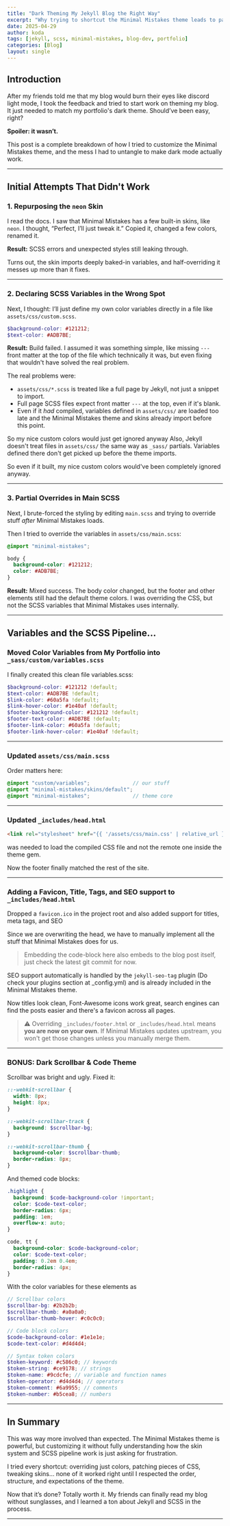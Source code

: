 ```yaml
---
title: "Dark Theming My Jekyll Blog the Right Way"
excerpt: "Why trying to shortcut the Minimal Mistakes theme leads to pain, and what finally worked"
date: 2025-04-29
author: koda
tags: [jekyll, scss, minimal-mistakes, blog-dev, portfolio]
categories: [Blog]
layout: single
---
```


## Introduction

After my friends told me that my blog would burn their eyes like discord light mode, I took the feedback and tried to start work on theming my blog. It just needed to match my portfolio's dark theme. Should’ve been easy, right? 

**Spoiler: it wasn’t.**

This post is a complete breakdown of how I tried to customize the Minimal Mistakes theme, and the mess I had to untangle to make dark mode actually work.

---

## Initial Attempts That Didn't Work

### 1. Repurposing the `neon` Skin

I read the docs. I saw that Minimal Mistakes has a few built-in skins, like `neon`. I thought, “Perfect, I’ll just tweak it.” Copied it, changed a few colors, renamed it.

**Result:** SCSS errors and unexpected styles still leaking through.

Turns out, the skin imports deeply baked-in variables, and half-overriding it messes up more than it fixes.

---

### 2. Declaring SCSS Variables in the Wrong Spot

Next, I thought: I’ll just define my own color variables directly in a file like `assets/css/custom.scss`.

```scss
$background-color: #121212;
$text-color: #ADB7BE;
```

**Result:** Build failed. I assumed it was something simple, like missing `---` front matter at the top of the file  which technically it was, but even fixing that wouldn't have solved the real problem.

The real problems were:

- `assets/css/*.scss` is treated like a full page by Jekyll, not just a snippet to import.
- Full page SCSS files expect front matter `---` at the top, even if it's blank.  
- Even if it *had* compiled, variables defined in `assets/css/` are loaded too late and the Minimal Mistakes theme and skins already import before this point.  

So my nice custom colors would just get ignored anyway
Also, Jekyll doesn't treat files in `assets/css/` the same way as `_sass/` partials. Variables defined there don't get picked up before the theme imports.

So even if it built, my nice custom colors would've been completely ignored anyway.

---

### 3. Partial Overrides in Main SCSS

Next, I brute-forced the styling by editing `main.scss` and trying to override stuff *after* Minimal Mistakes loads.

Then I tried to override the variables in `assets/css/main.scss`:

```scss
@import "minimal-mistakes";

body {
  background-color: #121212;
  color: #ADB7BE;
}
```

**Result:** Mixed success. The body color changed, but the footer and other elements still had the default theme colors. I was overriding the CSS, but not the SCSS variables that Minimal Mistakes uses internally.

---

## Variables and the SCSS Pipeline...

### Moved Color Variables from My Portfolio into `_sass/custom/variables.scss`

I finally created this clean file variables.scss:

```scss
$background-color: #121212 !default;
$text-color: #ADB7BE !default;
$link-color: #60a5fa !default;
$link-hover-color: #1e40af !default;
$footer-background-color: #121212 !default;
$footer-text-color: #ADB7BE !default;
$footer-link-color: #60a5fa !default;
$footer-link-hover-color: #1e40af !default;

```

---

### Updated `assets/css/main.scss`

Order matters here:

```scss
@import "custom/variables";              // our stuff
@import "minimal-mistakes/skins/default";
@import "minimal-mistakes";              // theme core
```

---

### Updated `_includes/head.html`
```html
<link rel="stylesheet" href="{{ '/assets/css/main.css' | relative_url }}">
``` 
was needed to load the compiled CSS file and not the remote one inside the theme gem.

Now the footer finally matched the rest of the site.

---

### Adding a Favicon, Title, Tags, and SEO support to `_includes/head.html`

Dropped a `favicon.ico` in the project root and also added support for titles, meta tags, and SEO

Since we are overwriting the head, we have to manually implement all the stuff that Minimal Mistakes does for us.

> Embedding the code-block here also embeds to the blog post itself, just check the latest git commit for now.

SEO support automatically is handled by the `jekyll-seo-tag` plugin (Do check your plugins section at _config.yml) and is already included in the Minimal Mistakes theme.

Now titles look clean, Font-Awesome icons work great, search engines can find the posts easier and there's a favicon across all pages.


> ⚠️ Overriding `_includes/footer.html` or `_includes/head.html` means **you are now on your own**. If Minimal Mistakes updates upstream, you won't get those changes unless you manually merge them.

---

### BONUS: Dark Scrollbar & Code Theme

Scrollbar was bright and ugly. Fixed it:

```scss
::-webkit-scrollbar {
  width: 8px;
  height: 8px;
}

::-webkit-scrollbar-track {
  background: $scrollbar-bg;
}

::-webkit-scrollbar-thumb {
  background-color: $scrollbar-thumb;
  border-radius: 8px;
}
```

And themed code blocks:

```scss
.highlight {
  background: $code-background-color !important;
  color: $code-text-color;
  border-radius: 6px;
  padding: 1em;
  overflow-x: auto;
}

code, tt {
  background-color: $code-background-color;
  color: $code-text-color;
  padding: 0.2em 0.4em;
  border-radius: 4px;
}
```

With the color variables for these elements as

```scss
// Scrollbar colors
$scrollbar-bg: #2b2b2b;
$scrollbar-thumb: #a0a0a0;
$scrollbar-thumb-hover: #c0c0c0;

// Code block colors
$code-background-color: #1e1e1e;
$code-text-color: #d4d4d4;

// Syntax token colors
$token-keyword: #c586c0; // keywords
$token-string: #ce9178; // strings
$token-name: #9cdcfe; // variable and function names
$token-operator: #d4d4d4; // operators
$token-comment: #6a9955; // comments
$token-number: #b5cea8; // numbers
```

---

## In Summary

This was way more involved than expected. The Minimal Mistakes theme is powerful, but customizing it without fully understanding how the skin system and SCSS pipeline work is just asking for frustration.

I tried every shortcut: overriding just colors, patching pieces of CSS, tweaking skins... none of it worked right until I respected the order, structure, and expectations of the theme.

Now that it’s done? Totally worth it. My friends can finally read my blog without sunglasses, and I learned a ton about Jekyll and SCSS in the process.


---
